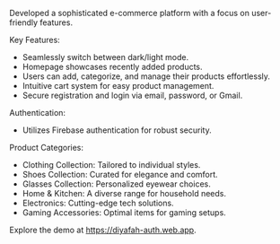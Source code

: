 Developed a sophisticated e-commerce platform with a focus on user-friendly features.

Key Features:
- Seamlessly switch between dark/light mode.
- Homepage showcases recently added products.
- Users can add, categorize, and manage their products effortlessly.
- Intuitive cart system for easy product management.
- Secure registration and login via email, password, or Gmail.

Authentication:
- Utilizes Firebase authentication for robust security.

Product Categories:
- Clothing Collection: Tailored to individual styles.
- Shoes Collection: Curated for elegance and comfort.
- Glasses Collection: Personalized eyewear choices.
- Home & Kitchen: A diverse range for household needs.
- Electronics: Cutting-edge tech solutions.
- Gaming Accessories: Optimal items for gaming setups.

Explore the demo at https://diyafah-auth.web.app.
